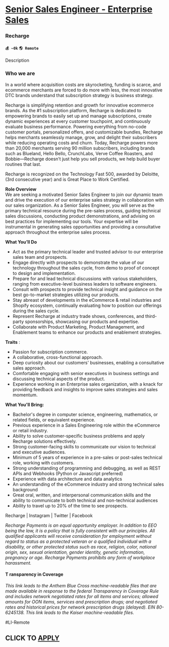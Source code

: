 # [Senior Sales Engineer - Enterprise Sales](https://www.remotewlb.com/apply/senior-sales-engineer-enterprise-sales)  
### Recharge  
#### `💰 ~0k` `🌎 Remote`  

Description

### Who we are

In a world where acquisition costs are skyrocketing, funding is scarce, and ecommerce merchants are forced to do more with less, the most innovative DTC brands understand that subscription strategy is business strategy.

Recharge is simplifying retention and growth for innovative ecommerce brands. As the #1 subscription platform, Recharge is dedicated to empowering brands to easily set up and manage subscriptions, create dynamic experiences at every customer touchpoint, and continuously evaluate business performance. Powering everything from no-code customer portals, personalized offers, and customizable bundles, Recharge helps merchants seamlessly manage, grow, and delight their subscribers while reducing operating costs and churn. Today, Recharge powers more than 20,000 merchants serving 90 million subscribers, including brands such as Blueland, Hello Bello, CrunchLabs, Verve Coffee Roasters, and Bobbie—Recharge doesn’t just help you sell products, we help build buyer routines that last.

Recharge is recognized on the Technology Fast 500, awarded by Deloitte, (3rd consecutive year) and is Great Place to Work Certified.

 **Role Overview**  
We are seeking a motivated Senior Sales Engineer to join our dynamic team and drive the execution of our enterprise sales strategy in collaboration with our sales organization. As a Senior Sales Engineer, you will serve as the primary technical resource during the pre-sales process, guiding technical sales discussions, conducting product demonstrations, and advising on best practices for implementing our tools. Your expertise will be instrumental in generating sales opportunities and providing a consultative approach throughout the enterprise sales process.  

**What You’ll Do**

  * Act as the primary technical leader and trusted advisor to our enterprise sales team and prospects.
  * Engage directly with prospects to demonstrate the value of our technology throughout the sales cycle, from demo to proof of concept to design and implementation.
  * Prepare for and lead technical discussions with various stakeholders, ranging from executive-level business leaders to software engineers.
  * Consult with prospects to provide technical insight and guidance on the best go-to-market strategies utilizing our products.
  * Stay abreast of developments in the eCommerce & retail industries and Shopify ecosystem, continually evaluating how to position our offerings during the sales cycle.
  * Represent Recharge at industry trade shows, conferences, and third-party sponsorships, showcasing our products and expertise.
  * Collaborate with Product Marketing, Product Management, and Enablement teams to enhance our products and enablement strategies.

**Traits** :

  * Passion for subscription commerce.
  * A collaborative, cross-functional approach.
  * Deep curiosity about our customers' businesses, enabling a consultative sales approach.
  * Comfortable engaging with senior executives in business settings and discussing technical aspects of the product.
  * Experience working in an Enterprise sales organization, with a knack for providing feedback and insights to improve sales strategies and sales momentum.

**What You'll Bring:**

  * Bachelor's degree in computer science, engineering, mathematics, or related fields, or equivalent experience.
  * Previous experience in a Sales Engineering role within the eCommerce or retail industry.
  * Ability to solve customer-specific business problems and apply Recharge solutions effectively.
  * Strong customer-facing skills to communicate our vision to technical and executive audiences.
  * Minimum of 5 years of experience in a pre-sales or post-sales technical role, working with customers.
  * Strong understanding of programming and debugging, as well as REST APIs and Webhooks (Python or Javascript preferred)
  * Experience with data architecture and data analytics
  * An understanding of the eCommerce industry and strong technical sales background
  * Great oral, written, and interpersonal communication skills and the ability to communicate to both technical and non-technical audiences
  * Ability to travel up to 20% of the time to see prospects.  

Recharge | Instagram | Twitter | Facebook

_Recharge Payments is an equal opportunity employer. In addition to EEO being the law, it is a policy that is fully consistent with our principles. All qualified applicants will receive consideration for employment without regard to status as a protected veteran or a qualified individual with a disability, or other protected status such as race, religion, color, national origin, sex, sexual orientation, gender identity, genetic information, pregnancy or age. Recharge Payments prohibits any form of workplace harassment._

#### T **ransparency in Coverage**

_This link leads to the Anthem Blue Cross machine-readable files that are made available in response to the federal Transparency in Coverage Rule and includes network negotiated rates for all items and services; allowed amounts for OON items, services and prescription drugs; and negotiated rates and historical prices for network prescription drugs (delayed). EIN 80-6245138. This link leads to the Kaiser machine-readable files._

#LI-Remote

  
## CLICK TO [APPLY](https://www.remotewlb.com/apply/senior-sales-engineer-enterprise-sales)

